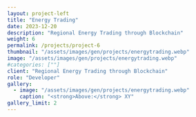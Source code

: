 ```yaml
---
layout: project-left
title: "Energy Trading"
date: 2023-12-20
description: "Regional Energy Trading through Blockchain"
weight: 6
permalink: /projects/project-6
thumbnail: "/assets/images/gen/projects/energytrading.webp"
image: "/assets/images/gen/projects/energytrading.webp"
#categories: [""]
client: "Regional Energy Trading through Blockchain"
role: "Developer"
gallery:
  - image: "/assets/images/gen/projects/energytrading.webp"
    caption: "<strong>Above:</strong> XY"
gallery_limit: 2
---
```

